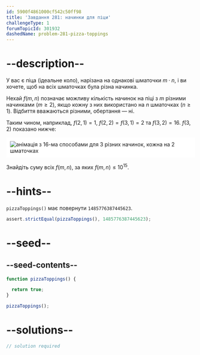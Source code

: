 ```yaml
---
id: 5900f4861000cf542c50ff98
title: 'Завдання 281: начинки для піци'
challengeType: 1
forumTopicId: 301932
dashedName: problem-281-pizza-toppings
---
```


# --description--

У вас є піца (ідеальне коло), нарізана на однакові шматочки $m·n$, і ви хочете, щоб на всіх шматочках була різна начинка.

Нехай $f(m,n)$ позначає можливу кількість начинок на піці з $m$ різними начинками ($m ≥ 2$), якщо кожну з них використано на $n$ шматочках ($n ≥ 1$). Відбиття вважаються різними, обертання — ні.

Таким чином, наприклад, $f(2,1) = 1$, $f(2,2) = f(3,1) = 2$ та $f(3,2) = 16$. $f(3,2)$ показано нижче:

<img class="img-responsive center-block" alt="анімація з 16-ма способами для 3 різних начинок, кожна на 2 шматочках" src="https://cdn.freecodecamp.org/curriculum/project-euler/pizza-toppings.gif" style="background-color: white; padding: 10px;" />

Знайдіть суму всіх $f(m,n)$, за яких $f(m,n) ≤ {10}^{15}$.

# --hints--

`pizzaToppings()` має повернути `1485776387445623`.

```js
assert.strictEqual(pizzaToppings(), 1485776387445623);
```

# --seed--

## --seed-contents--

```js
function pizzaToppings() {

  return true;
}

pizzaToppings();
```

# --solutions--

```js
// solution required
```
